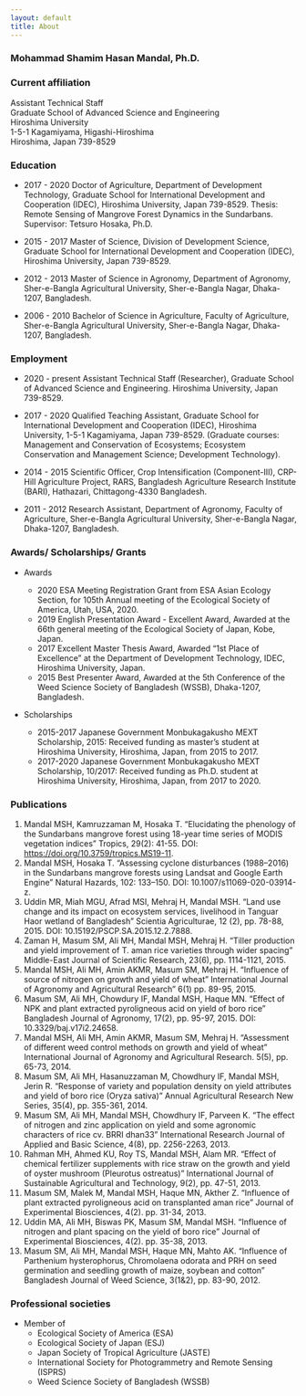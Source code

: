 ```yaml
---
layout: default
title: About
---
```

### Mohammad Shamim Hasan Mandal, Ph.D.

### Current affiliation
Assistant Technical Staff <br>
Graduate School of Advanced Science and Engineering <br>
Hiroshima University<br>
1-5-1 Kagamiyama, Higashi-Hiroshima<br>
Hiroshima, Japan 739-8529 

### Education
- 2017 - 2020 Doctor of Agriculture, Department of Development Technology, Graduate School for International Development and Cooperation (IDEC), Hiroshima University, Japan 739-8529. 
Thesis: Remote Sensing of Mangrove Forest Dynamics in the Sundarbans.
Supervisor: Tetsuro Hosaka, Ph.D. 

- 2015 - 2017 Master of Science, Division of Development Science, Graduate School for International Development and Cooperation (IDEC), Hiroshima University, Japan 739-8529.

- 2012 - 2013 Master of Science in Agronomy, Department of Agronomy, Sher-e-Bangla Agricultural University, Sher-e-Bangla Nagar, Dhaka-1207, Bangladesh.

- 2006 - 2010 Bachelor of Science in Agriculture, Faculty of Agriculture, Sher-e-Bangla Agricultural University, Sher-e-Bangla Nagar, Dhaka-1207, Bangladesh.

### Employment
- 2020 - present Assistant Technical Staff (Researcher), Graduate School of Advanced Science and Engineering. Hiroshima University, Japan 739-8529.

- 2017 - 2020 Qualified Teaching Assistant, Graduate School for International Development and Cooperation (IDEC), Hiroshima University, 1-5-1 Kagamiyama, Japan 739-8529. (Graduate courses: Management and Conservation of Ecosystems; Ecosystem Conservation and Management Science; Development Technology).

- 2014 - 2015 Scientific Officer, Crop Intensification (Component-III), CRP-Hill Agriculture Project, RARS, Bangladesh Agriculture Research Institute (BARI), Hathazari, Chittagong-4330  Bangladesh. 

- 2011 - 2012 Research Assistant, Department of Agronomy, Faculty of Agriculture, Sher-e-Bangla Agricultural University, Sher-e-Bangla Nagar, Dhaka-1207, Bangladesh.

### Awards/ Scholarships/ Grants

- Awards
   - 2020	ESA Meeting Registration Grant from ESA Asian Ecology Section, for 105th Annual meeting of the Ecological Society of America, Utah, USA, 2020.
   - 2019	English Presentation Award - Excellent Award, Awarded at the 66th general meeting of the Ecological Society of Japan, Kobe, Japan.
   - 2017 	Excellent Master Thesis Award, Awarded “1st Place of Excellence” at the Department of Development Technology, IDEC, Hiroshima University, Japan. 
   - 2015 	Best Presenter Award, Awarded at the 5th Conference of the Weed Science Society of Bangladesh (WSSB), Dhaka-1207, Bangladesh. 
   
- Scholarships
   - 2015-2017	Japanese Government Monbukagakusho MEXT Scholarship, 2015: Received funding as master’s student at Hiroshima University, Hiroshima, Japan, from 2015 to 2017.
   - 2017-2020	Japanese Government Monbukagakusho MEXT Scholarship, 10/2017: Received funding as Ph.D. student at Hiroshima University, Hiroshima, Japan, from 2017 to 2020.

### Publications

1.	Mandal MSH, Kamruzzaman M, Hosaka T. “Elucidating the phenology of the Sundarbans mangrove forest using 18-year time series of MODIS vegetation indices” Tropics, 29(2): 41-55. DOI: https://doi.org/10.3759/tropics.MS19-11.
2.	Mandal MSH, Hosaka T. “Assessing cyclone disturbances (1988–2016) in the Sundarbans mangrove forests using Landsat and Google Earth Engine” Natural Hazards, 102: 133–150. DOI: 10.1007/s11069-020-03914-z. 
3.	Uddin MR, Miah MGU, Afrad MSI, Mehraj H, Mandal MSH. “Land use change and its impact on ecosystem services, livelihood in Tanguar Haor wetland of Bangladesh” Scientia Agriculturae, 12 (2), pp. 78-88, 2015. DOI: 10.15192/PSCP.SA.2015.12.2.7888.
4.	Zaman H, Masum SM, Ali MH, Mandal MSH, Mehraj H. “Tiller production and yield improvement of T. aman rice varieties through wider spacing” Middle-East Journal of Scientific Research, 23(6), pp. 1114-1121, 2015.
5.	Mandal MSH, Ali MH, Amin AKMR, Masum SM, Mehraj H. “Influence of source of nitrogen on growth and yield of wheat” International Journal of Agronomy and Agricultural Research” 6(1) pp. 89-95, 2015.
6.	Masum SM, Ali MH, Chowdury IF, Mandal MSH, Haque MN. “Effect of NPK and plant extracted pyroligneous acid on yield of boro rice” Bangladesh Journal of Agronomy, 17(2), pp. 95-97, 2015. DOI: 10.3329/baj.v17i2.24658.
7.	Mandal MSH, Ali MH, Amin AKMR, Masum SM, Mehraj H. “Assessment of different weed control methods on growth and yield of wheat” International Journal of Agronomy and Agricultural Research. 5(5), pp. 65-73, 2014.
8.	Masum SM, Ali MH, Hasanuzzaman M, Chowdhury IF, Mandal MSH, Jerin R. “Response of variety and population density on yield attributes and yield of boro rice (Oryza sativa)” Annual Agricultural Research New Series, 35(4), pp. 355-361, 2014.
9.	Masum SM, Ali MH, Mandal MSH, Chowdhury IF, Parveen K. “The effect of nitrogen and zinc application on yield and some agronomic characters of rice cv. BRRI dhan33” International Research Journal of Applied and Basic Science, 4(8), pp. 2256-2263, 2013.
10. Rahman MH, Ahmed KU, Roy TS, Mandal MSH, Alam MR. “Effect of chemical fertilizer supplements with rice straw on the growth and yield of oyster mushroom (Pleurotus ostreatus)” International Journal of Sustainable Agricultural and Technology, 9(2), pp. 47-51, 2013.
11. Masum SM, Malek M, Mandal MSH, Haque MN, Akther Z. “Influence of plant extracted pyroligneous acid on transplanted aman rice” Journal of Experimental Biosciences, 4(2). pp. 31-34, 2013.
12. Uddin MA, Ali MH, Biswas PK, Masum SM, Mandal MSH. “Influence of nitrogen and plant spacing on the yield of boro rice” Journal of Experimental Biosciences, 4(2). pp. 35-38, 2013. 
13. Masum SM, Ali MH, Mandal MSH, Haque MN, Mahto AK. “Influence of Parthenium hysterophorus, Chromolaena odorata and PRH on seed germination and seedling growth of maize, soybean and cotton” Bangladesh Journal of Weed Science, 3(1&2), pp. 83-90, 2012.

### Professional societies

- Member of 
	- Ecological Society of America (ESA)
	- Ecological Society of Japan (ESJ)
	- Japan Society of Tropical Agriculture (JASTE)
	- International Society for Photogrammetry and Remote Sensing (ISPRS)
	- Weed Science Society of Bangladesh (WSSB)

